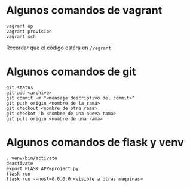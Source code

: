 # Algunos comandos de vagrant
```
vagrant up
vagrant provision
vagrant ssh
```

Recordar que el código estára en `/vagrant`

# Algunos comandos de git
```
git status
git add <archivo>
git commit -m "<mensaje descriptivo del commit>"
git push origin <nombre de la rama>
git checkout <nombre de otra rama>
git checkot -b <nombre de una nueva rama>
git pull origin <nombre de una rama>
```

# Algunos comandos de flask y venv
```
. venv/bin/activate
deactivate
export FLASK_APP=project.py
flask run 
flask run --host=0.0.0.0 <visible a otras maquinas>
```
